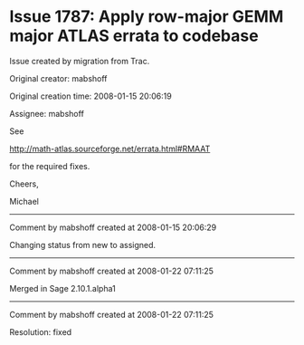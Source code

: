 # Issue 1787: Apply row-major GEMM major ATLAS errata to codebase

Issue created by migration from Trac.

Original creator: mabshoff

Original creation time: 2008-01-15 20:06:19

Assignee: mabshoff

See

http://math-atlas.sourceforge.net/errata.html#RMAAT

for the required fixes.

Cheers,

Michael


---

Comment by mabshoff created at 2008-01-15 20:06:29

Changing status from new to assigned.


---

Comment by mabshoff created at 2008-01-22 07:11:25

Merged in Sage 2.10.1.alpha1


---

Comment by mabshoff created at 2008-01-22 07:11:25

Resolution: fixed
